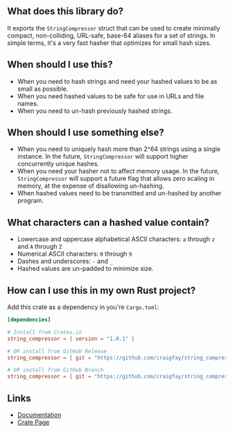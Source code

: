 
## What does this library do?
It exports the `StringCompressor` struct that can be used to create minimally compact, non-colliding,
URL-safe, base-64 aliases for a set of strings. In simple terms, it's a very fast hasher that optimizes for small hash sizes.

## When should I use this?
- When you need to hash strings and need your hashed values to be as small as possible.
- When you need hashed values to be safe for use in URLs and file names.
- When you need to un-hash previously hashed strings.

## When should I use something else?
- When you need to uniquely hash more than 2^64 strings using a single instance. In the future, `StringCompressor` will support higher concurrently unique hashes.
- When you need your hasher not to affect memory usage. In the future, `StringCompressor` will support a future flag that allows zero scaling in memory, at the expense of disallowing un-hashing.
- When hashed values need to be transmitted and un-hashed by another program.

## What characters can a hashed value contain?
- Lowercase and uppercase alphabetical ASCII characters: `a` through `z` and `A` through `Z`
- Numerical ASCII characters: `0` through `9`
- Dashes and underscores: `-` and `_`
- Hashed values are un-padded to minimize size.

## How can I use this in my own Rust project?

Add this crate as a dependency in you're `Cargo.toml`:

```toml
[dependencies]

# Install from Crates.io
string_compressor = { version = "1.0.1" }

# OR install from GitHub Release
string_compressor = { git = "https://github.com/craigfay/string_compressor", tag = "v1.0.1" }

# OR install from GitHub Branch
string_compressor = { git = "https://github.com/craigfay/string_compressor", branch = "main"  }
```

## Links
- [Documentation](https://docs.rs/string_compressor/latest/string_compressor/struct.StringCompressor.html)
- [Crate Page](https://crates.io/crates/string_compressor)

